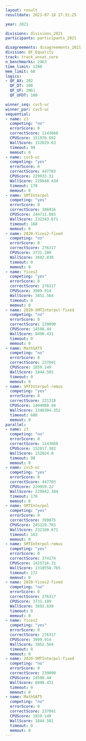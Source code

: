 ```yaml
---
layout: result
resultdate: 2021-07-18 17:31:25

year: 2021

divisions: divisions_2021
participants: participants_2021

disagreements: disagreements_2021
division: QF_Equality
track: track_unsat_core
n_benchmarks: 2463
time_limit: 1200
mem_limit: 60
logics:
- QF_AX: 202
  QF_DT: 100
  QF_UF: 2061
  QF_UFDT: 100

winner_seq: cvc5-uc
winner_par: cvc5-uc
sequential:
- name: z3
  competing: "no"
  errorScore: 0
  correctScore: 1143660
  CPUScore: 151976.692
  WallScore: 152029.63
  timeout: 98
  memout: 0
- name: cvc5-uc
  competing: "yes"
  errorScore: 0
  correctScore: 447703
  CPUScore: 229933.31
  WallScore: 229948.434
  timeout: 170
  memout: 0
- name: SMTInterpol
  competing: "yes"
  errorScore: 0
  correctScore: 386916
  CPUScore: 244711.085
  WallScore: 232343.671
  timeout: 168
  memout: 0
- name: 2020-Yices2-fixed
  competing: "no"
  errorScore: 0
  correctScore: 276317
  CPUScore: 3731.189
  WallScore: 3692.838
  timeout: 0
  memout: 0
- name: Yices2
  competing: "yes"
  errorScore: 0
  correctScore: 276317
  CPUScore: 3909.914
  WallScore: 3852.564
  timeout: 0
  memout: 0
- name: 2020-SMTInterpol-fixed
  competing: "no"
  errorScore: 0
  correctScore: 239090
  CPUScore: 14598.44
  WallScore: 8490.431
  timeout: 0
  memout: 0
- name: MathSAT5
  competing: "no"
  errorScore: 0
  correctScore: 237041
  CPUScore: 1859.149
  WallScore: 1844.501
  timeout: 0
  memout: 0
- name: SMTInterpol-remus
  competing: "yes"
  errorScore: 0
  correctScore: 221318
  CPUScore: 1404088.94
  WallScore: 1348304.352
  timeout: 688
  memout: 0
parallel:
- name: z3
  competing: "no"
  errorScore: 0
  correctScore: 1143660
  CPUScore: 152017.302
  WallScore: 152024.8
  timeout: 98
  memout: 0
- name: cvc5-uc
  competing: "yes"
  errorScore: 0
  correctScore: 447703
  CPUScore: 229959.22
  WallScore: 229942.384
  timeout: 170
  memout: 0
- name: SMTInterpol
  competing: "yes"
  errorScore: 0
  correctScore: 399875
  CPUScore: 245120.765
  WallScore: 232160.671
  timeout: 163
  memout: 0
- name: SMTInterpol-remus
  competing: "yes"
  errorScore: 0
  correctScore: 374174
  CPUScore: 1425716.31
  WallScore: 1318558.765
  timeout: 172
  memout: 0
- name: 2020-Yices2-fixed
  competing: "no"
  errorScore: 0
  correctScore: 276317
  CPUScore: 3731.189
  WallScore: 3692.838
  timeout: 0
  memout: 0
- name: Yices2
  competing: "yes"
  errorScore: 0
  correctScore: 276317
  CPUScore: 3909.914
  WallScore: 3852.564
  timeout: 0
  memout: 0
- name: 2020-SMTInterpol-fixed
  competing: "no"
  errorScore: 0
  correctScore: 239090
  CPUScore: 14598.44
  WallScore: 8490.431
  timeout: 0
  memout: 0
- name: MathSAT5
  competing: "no"
  errorScore: 0
  correctScore: 237041
  CPUScore: 1859.149
  WallScore: 1844.501
  timeout: 0
  memout: 0
---
```

